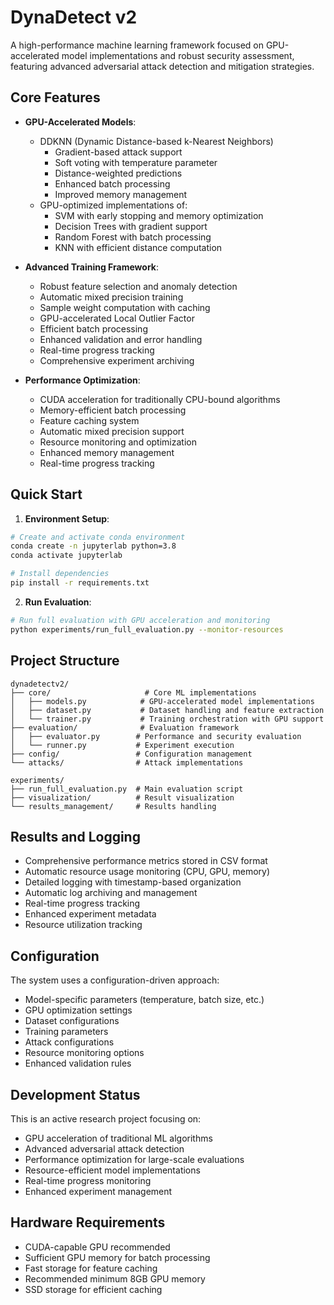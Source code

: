 # DynaDetect v2

A high-performance machine learning framework focused on GPU-accelerated model implementations and robust security assessment, featuring advanced adversarial attack detection and mitigation strategies.

## Core Features

- **GPU-Accelerated Models**:

  - DDKNN (Dynamic Distance-based k-Nearest Neighbors)
    - Gradient-based attack support
    - Soft voting with temperature parameter
    - Distance-weighted predictions
    - Enhanced batch processing
    - Improved memory management
  - GPU-optimized implementations of:
    - SVM with early stopping and memory optimization
    - Decision Trees with gradient support
    - Random Forest with batch processing
    - KNN with efficient distance computation

- **Advanced Training Framework**:

  - Robust feature selection and anomaly detection
  - Automatic mixed precision training
  - Sample weight computation with caching
  - GPU-accelerated Local Outlier Factor
  - Efficient batch processing
  - Enhanced validation and error handling
  - Real-time progress tracking
  - Comprehensive experiment archiving

- **Performance Optimization**:
  - CUDA acceleration for traditionally CPU-bound algorithms
  - Memory-efficient batch processing
  - Feature caching system
  - Automatic mixed precision support
  - Resource monitoring and optimization
  - Enhanced memory management
  - Real-time progress tracking

## Quick Start

1. **Environment Setup**:

```bash
# Create and activate conda environment
conda create -n jupyterlab python=3.8
conda activate jupyterlab

# Install dependencies
pip install -r requirements.txt
```

2. **Run Evaluation**:

```bash
# Run full evaluation with GPU acceleration and monitoring
python experiments/run_full_evaluation.py --monitor-resources
```

## Project Structure

```
dynadetectv2/
├── core/                     # Core ML implementations
│   ├── models.py            # GPU-accelerated model implementations
│   ├── dataset.py           # Dataset handling and feature extraction
│   └── trainer.py           # Training orchestration with GPU support
├── evaluation/              # Evaluation framework
│   ├── evaluator.py        # Performance and security evaluation
│   └── runner.py           # Experiment execution
├── config/                 # Configuration management
└── attacks/                # Attack implementations

experiments/
├── run_full_evaluation.py  # Main evaluation script
├── visualization/          # Result visualization
└── results_management/     # Results handling
```

## Results and Logging

- Comprehensive performance metrics stored in CSV format
- Automatic resource usage monitoring (CPU, GPU, memory)
- Detailed logging with timestamp-based organization
- Automatic log archiving and management
- Real-time progress tracking
- Enhanced experiment metadata
- Resource utilization tracking

## Configuration

The system uses a configuration-driven approach:

- Model-specific parameters (temperature, batch size, etc.)
- GPU optimization settings
- Dataset configurations
- Training parameters
- Attack configurations
- Resource monitoring options
- Enhanced validation rules

## Development Status

This is an active research project focusing on:

- GPU acceleration of traditional ML algorithms
- Advanced adversarial attack detection
- Performance optimization for large-scale evaluations
- Resource-efficient model implementations
- Real-time progress monitoring
- Enhanced experiment management

## Hardware Requirements

- CUDA-capable GPU recommended
- Sufficient GPU memory for batch processing
- Fast storage for feature caching
- Recommended minimum 8GB GPU memory
- SSD storage for efficient caching
